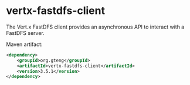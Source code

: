 # vertx-fastdfs-client
The Vert.x FastDFS client provides an asynchronous API to interact with a FastDFS server.

Maven artifact:

```xml
<dependency>
    <groupId>org.gteng</groupId>
    <artifactId>vertx-fastdfs-client</artifactId>
    <version>3.5.1</version>
</dependency>
```
